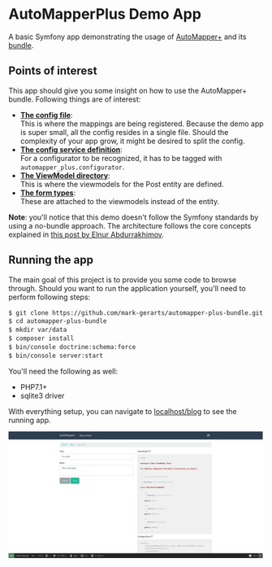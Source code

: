 # AutoMapperPlus Demo App

A basic Symfony app demonstrating the usage of [AutoMapper+](https://www.github.com/mark-gerarts/automapper-plus)
and its [bundle](https://github.com/mark-gerarts/automapper-plus-bundle).

## Points of interest
This app should give you some insight on how to use the AutoMapper+ bundle. 
Following things are of interest:

- **[The config file](https://github.com/mark-gerarts/automapper-plus-demo-app/blob/master/src/Demo/AutoMapperConfig.php)**:<br>
This is where the mappings are being registered. Because the demo app is super 
small, all the config resides in a single file. Should the complexity of your
app grow, it might be desired to split the config.
- **[The config service definition](https://github.com/mark-gerarts/automapper-plus-demo-app/blob/master/app/config/services/services.yml)**:<br>
For a configurator to be recognized, it has to be tagged with 
`automapper_plus.configurator`.
- **[The ViewModel directory](https://github.com/mark-gerarts/automapper-plus-demo-app/tree/master/src/Demo/ViewModel/Post)**:<br>
This is where the viewmodels for the Post entity are defined.
- **[The form types](https://github.com/mark-gerarts/automapper-plus-demo-app/tree/master/src/Demo/Form)**:<br>
These are attached to the viewmodels instead of the entity.

**Note**: you'll notice that this demo doesn't follow the Symfony standards by
 using a no-bundle approach. The architecture follows the core concepts
 explained in [this post by Elnur Abdurrakhimov](http://elnur.pro/symfony-without-bundles/).

## Running the app
The main goal of this project is to provide you some code to browse through. 
Should you want to run the application yourself, you'll need to perform 
following steps:

```bash
$ git clone https://github.com/mark-gerarts/automapper-plus-bundle.git
$ cd automapper-plus-bundle
$ mkdir var/data
$ composer install
$ bin/console doctrine:schema:force
$ bin/console server:start
```

You'll need the following as well:
- PHP7.1+
- sqlite3 driver

With everything setup, you can navigate to [localhost/blog](http://localhost:8000/blog)
to see the running app.

![screenshot running app](screenshot.png)
